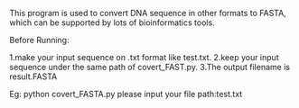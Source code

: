 This program is used to convert DNA sequence in other formats to FASTA, which can be supported by lots of bioinformatics tools.

Before Running:

1.make your input sequence on .txt format like test.txt.
2.keep your input sequence under the same path of covert_FAST.py.
3.The output filename is result.FASTA

Eg: 
    python covert_FASTA.py 
    please input your file path:test.txt
